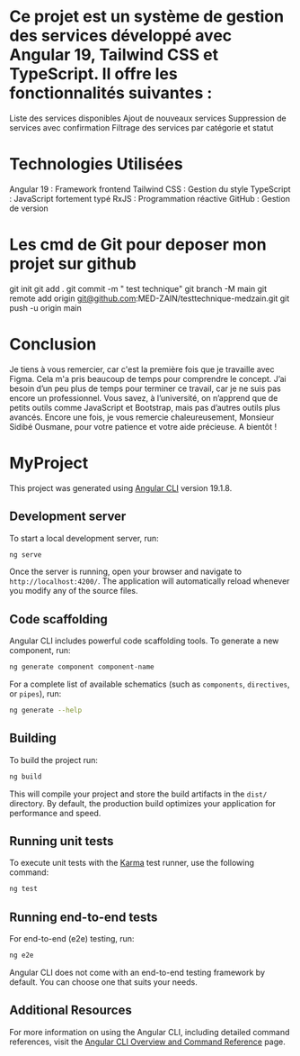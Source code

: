 # Ce projet est un système de gestion des services développé avec Angular 19, Tailwind CSS et TypeScript. Il offre les fonctionnalités suivantes :

Liste des services disponibles
Ajout de nouveaux services
Suppression de services avec confirmation
Filtrage des services par catégorie et statut


# Technologies Utilisées

Angular 19 : Framework frontend
Tailwind CSS : Gestion du style
TypeScript : JavaScript fortement typé
RxJS : Programmation réactive
GitHub : Gestion de version

# Les cmd de Git pour deposer mon projet sur github

git init
git add .
git commit -m " test technique"
git branch -M main
git remote add origin git@github.com:MED-ZAIN/testtechnique-medzain.git
git push -u origin main


# Conclusion
Je tiens à vous remercier, car c'est la première fois que je travaille avec Figma. Cela m'a pris beaucoup de temps pour comprendre le concept. J’ai besoin d’un peu plus de temps pour terminer ce travail, car je ne suis pas encore un professionnel.
Vous savez, à l’université, on n’apprend que de petits outils comme JavaScript et Bootstrap, mais pas d’autres outils plus avancés.
Encore une fois, je vous remercie chaleureusement, Monsieur Sidibé Ousmane, pour votre patience et votre aide précieuse. A bientôt !










# MyProject

This project was generated using [Angular CLI](https://github.com/angular/angular-cli) version 19.1.8.

## Development server

To start a local development server, run:

```bash
ng serve
```

Once the server is running, open your browser and navigate to `http://localhost:4200/`. The application will automatically reload whenever you modify any of the source files.

## Code scaffolding

Angular CLI includes powerful code scaffolding tools. To generate a new component, run:

```bash
ng generate component component-name
```

For a complete list of available schematics (such as `components`, `directives`, or `pipes`), run:

```bash
ng generate --help
```

## Building

To build the project run:

```bash
ng build
```

This will compile your project and store the build artifacts in the `dist/` directory. By default, the production build optimizes your application for performance and speed.

## Running unit tests

To execute unit tests with the [Karma](https://karma-runner.github.io) test runner, use the following command:

```bash
ng test
```

## Running end-to-end tests

For end-to-end (e2e) testing, run:

```bash
ng e2e
```

Angular CLI does not come with an end-to-end testing framework by default. You can choose one that suits your needs.

## Additional Resources

For more information on using the Angular CLI, including detailed command references, visit the [Angular CLI Overview and Command Reference](https://angular.dev/tools/cli) page.
